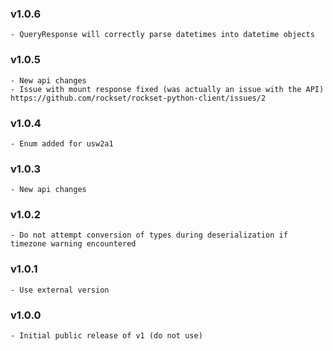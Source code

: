 ### v1.0.6
    - QueryResponse will correctly parse datetimes into datetime objects

### v1.0.5
    - New api changes
    - Issue with mount response fixed (was actually an issue with the API) https://github.com/rockset/rockset-python-client/issues/2

### v1.0.4
    - Enum added for usw2a1

### v1.0.3
    - New api changes

### v1.0.2
    - Do not attempt conversion of types during deserialization if timezone warning encountered

### v1.0.1
    - Use external version

### v1.0.0
    - Initial public release of v1 (do not use)
